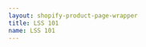 ```yaml
---
layout: shopify-product-page-wrapper
title: LSS 101
name: LSS 101
---
```





<div id='product-component-1637024909964'></div>
<script type="text/javascript">
/*<![CDATA[*/
(function () {
  var scriptURL = 'https://sdks.shopifycdn.com/buy-button/latest/buy-button-storefront.min.js';
  if (window.ShopifyBuy) {
    if (window.ShopifyBuy.UI) {
      ShopifyBuyInit();
    } else {
      loadScript();
    }
  } else {
    loadScript();
  }
  function loadScript() {
    var script = document.createElement('script');
    script.async = true;
    script.src = scriptURL;
    (document.getElementsByTagName('head')[0] || document.getElementsByTagName('body')[0]).appendChild(script);
    script.onload = ShopifyBuyInit;
  }
  function ShopifyBuyInit() {
    var client = ShopifyBuy.buildClient({
      domain: 'number-shirts.myshopify.com',
      storefrontAccessToken: 'ecdff15321044e9d50802317cf5b5046',
    });
    ShopifyBuy.UI.onReady(client).then(function (ui) {
      ui.createComponent('product', {
        id: '7439347187937',
        node: document.getElementById('product-component-1637024909964'),
        moneyFormat: '%24%7B%7Bamount%7D%7D',
        options: {
  "product": {
    "styles": {
      "product": {
        "@media (min-width: 601px)": {
          "max-width": "100%",
          "margin-left": "0",
          "margin-bottom": "50px"
        },
        "text-align": "left"
      },
      "title": {
        "font-size": "26px"
      },
      "button": {
        "font-size": "17px",
        "padding-top": "16.5px",
        "padding-bottom": "16.5px",
        "color": "#e7e420",
        ":hover": {
          "color": "#e7e420",
          "background-color": "#cb6b36"
        },
        "background-color": "#e1773c",
        ":focus": {
          "background-color": "#cb6b36"
        },
        "border-radius": "0px"
      },
      "quantityInput": {
        "font-size": "17px",
        "padding-top": "16.5px",
        "padding-bottom": "16.5px"
      },
      "price": {
        "font-size": "18px"
      },
      "compareAt": {
        "font-size": "15.299999999999999px"
      },
      "unitPrice": {
        "font-size": "15.299999999999999px"
      }
    },
    "layout": "horizontal",
    "contents": {
      "img": false,
      "imgWithCarousel": true,
      "description": true
    },
    "width": "100%",
    "text": {
      "button": "Add to cart"
    }
  },
  "productSet": {
    "styles": {
      "products": {
        "@media (min-width: 601px)": {
          "margin-left": "-20px"
        }
      }
    }
  },
  "modalProduct": {
    "contents": {
      "img": false,
      "imgWithCarousel": true
    },
    "styles": {
      "product": {
        "@media (min-width: 601px)": {
          "max-width": "100%",
          "margin-left": "0px",
          "margin-bottom": "0px"
        }
      },
      "button": {
        "font-size": "17px",
        "padding-top": "16.5px",
        "padding-bottom": "16.5px",
        "color": "#e7e420",
        ":hover": {
          "color": "#e7e420",
          "background-color": "#cb6b36"
        },
        "background-color": "#e1773c",
        ":focus": {
          "background-color": "#cb6b36"
        },
        "border-radius": "0px"
      },
      "quantityInput": {
        "font-size": "17px",
        "padding-top": "16.5px",
        "padding-bottom": "16.5px"
      },
      "title": {
        "font-family": "Helvetica Neue, sans-serif",
        "font-weight": "bold",
        "font-size": "26px",
        "color": "#4c4c4c"
      },
      "price": {
        "font-family": "Helvetica Neue, sans-serif",
        "font-weight": "normal",
        "font-size": "18px",
        "color": "#4c4c4c"
      },
      "compareAt": {
        "font-family": "Helvetica Neue, sans-serif",
        "font-weight": "normal",
        "font-size": "15.299999999999999px",
        "color": "#4c4c4c"
      },
      "unitPrice": {
        "font-family": "Helvetica Neue, sans-serif",
        "font-weight": "normal",
        "font-size": "15.299999999999999px",
        "color": "#4c4c4c"
      }
    },
    "text": {
      "button": "Add to cart"
    }
  },
  "option": {},
  "cart": {
    "styles": {
      "button": {
        "font-size": "17px",
        "padding-top": "16.5px",
        "padding-bottom": "16.5px",
        "color": "#e7e420",
        ":hover": {
          "color": "#e7e420",
          "background-color": "#cb6b36"
        },
        "background-color": "#e1773c",
        ":focus": {
          "background-color": "#cb6b36"
        },
        "border-radius": "0px"
      },
      "cart": {
        "background-color": "#b1a0a0"
      },
      "footer": {
        "background-color": "#b1a0a0"
      }
    },
    "text": {
      "title": "Cartppppp",
      "total": "Subtotal",
      "empty": "Your cart is emptypo09",
      "notice": "Shipping and discount codes are added at checkout.\nthanks for fdfafafd",
      "button": "Checkoutlkk",
      "noteDescription": "Special instructions for seller.yablfaopafdsfsdfsdfsfdsfs dsfsdfsdfdsfsf\nfsdfdsfsfs\ndsfsfsfsf\n"
    },
    "contents": {
      "note": true
    },
    "popup": false
  },
  "toggle": {
    "styles": {
      "toggle": {
        "background-color": "#e1773c",
        ":hover": {
          "background-color": "#cb6b36"
        },
        ":focus": {
          "background-color": "#cb6b36"
        }
      },
      "count": {
        "font-size": "17px",
        "color": "#e7e420",
        ":hover": {
          "color": "#e7e420"
        }
      },
      "iconPath": {
        "fill": "#e7e420"
      }
    }
  }
},
      });
    });
  }
})();
/*]]>*/
</script>